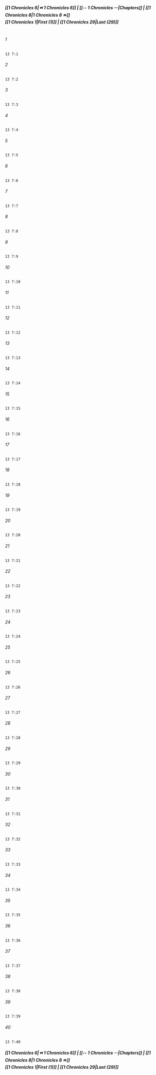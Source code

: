 
##### **[[1 Chronicles 6|⏪ 1 Chronicles 6]] | [[-- 1 Chronicles --|Chapters]] | [[1 Chronicles 8|1 Chronicles 8 ⏩]]**<br>**[[1 Chronicles 1|First (1)]] | [[1 Chronicles 29|Last (29)]]**<br><br>

###### 1
``` verse
13 7:1
```
###### 2
``` verse
13 7:2
```
###### 3
``` verse
13 7:3
```
###### 4
``` verse
13 7:4
```
###### 5
``` verse
13 7:5
```
###### 6
``` verse
13 7:6
```
###### 7
``` verse
13 7:7
```
###### 8
``` verse
13 7:8
```
###### 9
``` verse
13 7:9
```
###### 10
``` verse
13 7:10
```
###### 11
``` verse
13 7:11
```
###### 12
``` verse
13 7:12
```
###### 13
``` verse
13 7:13
```
###### 14
``` verse
13 7:14
```
###### 15
``` verse
13 7:15
```
###### 16
``` verse
13 7:16
```
###### 17
``` verse
13 7:17
```
###### 18
``` verse
13 7:18
```
###### 19
``` verse
13 7:19
```
###### 20
``` verse
13 7:20
```
###### 21
``` verse
13 7:21
```
###### 22
``` verse
13 7:22
```
###### 23
``` verse
13 7:23
```
###### 24
``` verse
13 7:24
```
###### 25
``` verse
13 7:25
```
###### 26
``` verse
13 7:26
```
###### 27
``` verse
13 7:27
```
###### 28
``` verse
13 7:28
```
###### 29
``` verse
13 7:29
```
###### 30
``` verse
13 7:30
```
###### 31
``` verse
13 7:31
```
###### 32
``` verse
13 7:32
```
###### 33
``` verse
13 7:33
```
###### 34
``` verse
13 7:34
```
###### 35
``` verse
13 7:35
```
###### 36
``` verse
13 7:36
```
###### 37
``` verse
13 7:37
```
###### 38
``` verse
13 7:38
```
###### 39
``` verse
13 7:39
```
###### 40
``` verse
13 7:40
```

##### **[[1 Chronicles 6|⏪ 1 Chronicles 6]] | [[-- 1 Chronicles --|Chapters]] | [[1 Chronicles 8|1 Chronicles 8 ⏩]]**<br>**[[1 Chronicles 1|First (1)]] | [[1 Chronicles 29|Last (29)]]**
